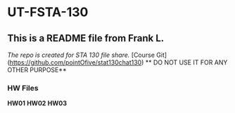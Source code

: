 # UT-FSTA-130
## This is a README file from Frank L.
*The repo is created for STA 130 file share.*
[Course Git] (https://github.com/pointOfive/stat130chat130)
** DO NOT USE IT FOR ANY OTHER PURPOSE**
### HW Files
**HW01**
**HW02**
**HW03**
